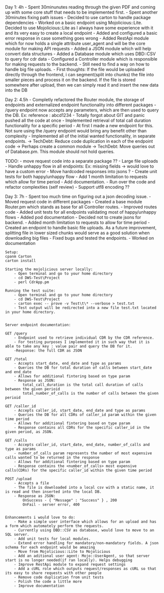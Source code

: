 
Day 1: 4h
    - Spent 30minunutes reading through the given PDF and coming up with some core stuff that needs to be implemented first. 
    - Spent another 30minutes fixing path issues
    - Decided to use carton to handle package dependencies
    - Worked on a basic endpoint using Mojolicious::Lite. Decided to use Mojolicious::Lite as I always have some experience with it and its very easy to create a local endpoint
    - Added and configured a basic error response in case something goes wrong
    - Added RestApi module which for now holds a single attribute user_agent and will be the core module for making API requests
    - Added a JSON module which will help convert data structures
    - Added a Database module which uses DBD::CSV to query for cdr data
    - Configured a Controller module which is responsible for making requests to the backend.
    - Still need to find a way on how to handle big file uploads. 
        - First thoughts: If the file would be uploaded directly through the frontend, i can segment(split into chunks) the file into smaller pieces and process it on the backend.
        If the file is stored somewhere after upload, then we can simply read it and insert the new data into the DB
    
Day 2: 4.5h
    - Completly refactored the Router module, the storage of endpoints and externalized endpoint functionality into different packages
    - /query endpoint now accepts any parameters, which are then used to query the DB. Ex: reference : abcd1234
    - Totally forgot about GIT and panic pushed all the code at once
    - Implemented retrieval of total call duration functionality for a specific period - 
        At first I made a new endpoint for this. Not sure using the /query endpoint would bring any benefit other than complexity
    - Implemented all of the initial wanted functionality, in separate endpoints.
        -> TechDebt: Reduce code duplication in each of the endpoint code -> Perhaps create a common module 
        -> TechDebt: Move queries out of Database.pm. This module should not hold queries.
        
TODO: 
    - move request code into a separate package ??
    - Large file uploads
    - Handle unhappy flow in all endpoints: Ex: missing fields -> would love to have a custom error
    - Move hardcoded responses into jsons ?
    - Create unit tests for both happy/unhappy flow
    - Add 1 month limitation to requests which allow for time period
    - Add documentation.
    - Run over the code and refactor complexities (self review)
    - Support utf8 encoding ??

Day 3: 7h
    - Spent too much time on figuring out a json decoding issue.
    - Moved request code in different packages
    - Created a base module Router.pm which stands as base for all Controller routes.
    - Improved routes code
    - Added unit tests for all endpoints validating most of happy/unhappy flows
    - Added pod documentation
    - Decided not to create jsons for backend.
    - Added month limitation to requests to allow for time period
    - Created an endpoint to handle basic file uploads. 
        As a future improvement, splitting file in lower sized chunks would serve as a good solution when downloading big files
    - Fixed bugs and tested the endpoints.
    - Worked on documentation

    Setup: 
    cpanm Carton
    carton install

    Starting the mojolicious server locally:
        - Open terminal and go to your home directory
        - cd DWS-Test\Project
        - perl CdrApp.pm
    
    Running the test suite:
        - Open terminal and go to your home directory
        - cd DWS-Test\Project
        - carton exec -- prove -v Test\t\* --verbose > test.txt
        - Test output will be redirected into a new file test.txt located in your home directory.


    Server endpoint documentation:

    GET /query
        - Endpoint used to retrieve individual CDR by the CDR reference.
        - For testing purposes I implemented it in such way that it is able to take any key : value pair and query the DB for it.
        -Response: the full CDR as JSON

    GET /total
        - Accepts start_date, end_date and type as params
        - Queries the DB for total duration of calls between start_date and end_date
        - Allows for additional fintering based on type param
        - Response as JSON: 
            total_call_duration is the total call duration of calls between the given perioid
            total_number_of_calls is the number of calls between the given perioid
    
    GET /caller_id
        - Accepts caller_id, start_date, end_date and type as params
        - Queries the DB for all CDRs of caller_id param within the given time period
        - Allows for additional fintering based on type param 
        - Response contains all CDRs for the specific caller_id in the given period, as JSON.

    GET /calls
        - Accepts caller_id, start_date, end_date, number_of_calls and type as params
        - number_of_calls param represents the number of most expensive calls wanted to be returned in the response
        - Allows for additional fintering based on type param 
        - Response contains the <number_of_calls> most expensive calls(CDRs) for the specific caller_id within the given time period

    POST /upload
        - Accepts a file 
        - The file is downloaded into a local csv with a static name, it is read and then inserted into the local DB.
        - Response as JSON:
            OnSuccess - { "Message" : "Success" } , 200
            OnFail - server error, 400


    Enhancements i would love to do:
        - Make a simple user interface which allows for an upload and has a form which automately perform the requests.
        - Currently using DBD::CSV as database, would love to move to an SQL server.
        - Add unit tests for local modules.
        - Extend error handling for mandatory/non-mandatory fields. A json schema for each endpoint would be amazing
        - Move from Mojolicious::Lite to Mojolicious
        - Add an aditional user agent: Mojo::UserAgent, so that server start is no longer needed(if ran locally). Helps debugging
        - Improve RestApi module to expand request settings
        - Add a cURL role which outputs request/responses as cURL so that its easy to share requests with other people
        - Remove code duplication from unit tests
        - Polish the code a little more
        - Improve documentation